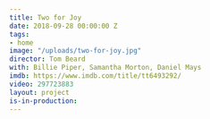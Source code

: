 ```yaml
---
title: Two for Joy
date: 2018-09-28 00:00:00 Z
tags:
- home
image: "/uploads/two-for-joy.jpg"
director: Tom Beard
with: Billie Piper, Samantha Morton, Daniel Mays
imdb: https://www.imdb.com/title/tt6493292/
video: 297723883
layout: project
is-in-production: 
---
```


